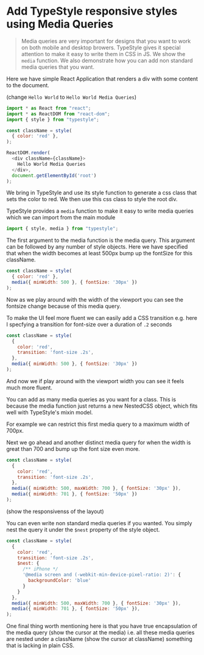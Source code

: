 # Add TypeStyle responsive styles using Media Queries
> Media queries are very important for designs that you want to work on both mobile and desktop browers. TypeStyle gives it special attention to make it easy to write them in CSS in JS. We show the `media` function. We also demonstrate how you can add non standard media queries that you want.

Here we have simple React Application that renders a div with some content to the document.

(change `Hello World` to `Hello World Media Queries`)
```js
import * as React from "react";
import * as ReactDOM from "react-dom";
import { style } from "typestyle";

const className = style(
  { color: 'red' },
);

ReactDOM.render(
  <div className={className}>
    Hello World Media Queries
  </div>,
  document.getElementById('root')
);
```

We bring in TypeStyle and use its style function to generate a css class that sets the color to red. We then use this css class to style the root div.

TypeStyle provides a `media` function to make it easy to write media queries which we can import from the main module

```js
import { style, media } from "typestyle";
```
The first argument to the media function is the media query. This argument can be  followed by any number of style objects. Here we have specified that when the width becomes at least 500px bump up the fontSize for this className.

```js
const className = style(
  { color: 'red' },
  media({ minWidth: 500 }, { fontSize: '30px' })
);
```

Now as we play around with the width of the viewport you can see the fontsize change because of this media query.

To make the UI feel more fluent we can easily add a CSS transition e.g. here I specfying a transition for font-size over a duration of `.2` seconds

```js
const className = style(
  {
    color: 'red',
    transition: 'font-size .2s',
  },
  media({ minWidth: 500 }, { fontSize: '30px' })
);
```

And now we if play around with the viewport width you can see it feels much more fluent.

You can add as many media queries as you want for a class. This is because the media function just returns a new NestedCSS object, which fits well with TypeStyle's mixin model.

For example we can restrict this first media query to a maximum width of 700px.

Next we go ahead and another distinct media query for when the width is great than 700 and bump up the font size even more.

```js
const className = style(
  {
    color: 'red',
    transition: 'font-size .2s',
  },
  media({ minWidth: 500, maxWidth: 700 }, { fontSize: '30px' }),
  media({ minWidth: 701 }, { fontSize: '50px' })
);
```

(show the responsivenss of the layout)

You can even write non standard media queries if you wanted. You simply nest the query it under the `$nest` property of the style object.

```js
const className = style(
  {
    color: 'red',
    transition: 'font-size .2s',
    $nest: {
      /** iPhone */
      '@media screen and (-webkit-min-device-pixel-ratio: 2)': {
        backgroundColor: 'blue'
      }
    }
  },
  media({ minWidth: 500, maxWidth: 700 }, { fontSize: '30px' }),
  media({ minWidth: 701 }, { fontSize: '50px' }),
);
```

One final thing worth mentioning here is that you have true encapsulation of the media query (show the cursor at the media) i.e. all these media queries are nested under a className (show the cursor at className) something that is lacking in plain CSS.
